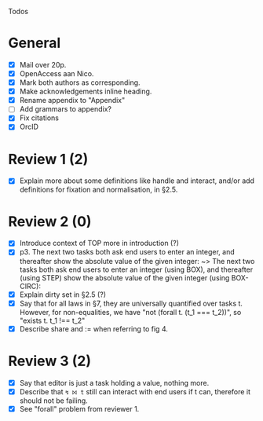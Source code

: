 Todos

# General

* [x] Mail over 20p.
* [x] OpenAccess aan Nico.
* [x] Mark both authors as corresponding.
* [x] Make acknowledgements inline heading.
* [x] Rename appendix to "Appendix"
* [ ] Add grammars to appendix?
* [x] Fix citations
* [x] OrcID

# Review 1 (2)

* [x] Explain more about some definitions like handle and interact, and/or add definitions for fixation and normalisation, in §2.5.

# Review 2 (0)

* [x] Introduce context of TOP more in introduction (?)
* [x] p3. The next two tasks both ask end users to enter an integer, and thereafter show the absolute value of the given integer: ~> The next two tasks both ask end users to enter an integer (using BOX), and thereafter (using STEP) show the absolute value of the given integer (using BOX-CIRC):
* [x] Explain dirty set in §2.5 (?)
* [x] Say that for all laws in §7, they are universally quantified over tasks t. However, for non-equalities, we have "not (forall t. (t_1 === t_2))", so "exists t. t_1 !== t_2"
* [x] Describe share and := when referring to fig 4.

# Review 3 (2)

* [x] Say that editor is just a task holding a value, nothing more.
* [x] Describe that `↯ ⨝ t` still can interact with end users if t can, therefore it should not be failing.
* [x] See "forall" problem from reviewer 1.
